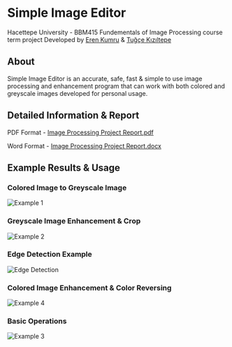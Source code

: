 # Simple Image Editor
Hacettepe University - BBM415 Fundementals of Image Processing course term project
Developed by [Eren Kumru](https://github.com/ErenKumru) & [Tuğçe Kızıltepe](https://github.com/tugcekiziltepe)

## About
Simple Image Editor is an accurate, safe, fast & simple to use image processing and enhancement program that can work with both colored and greyscale images developed for personal usage.

## Detailed Information & Report
PDF Format - [Image Processing Project Report.pdf](https://github.com/ErenKumru/Simple-Image-Editor/files/8381496/Image.Processing.-.Project.Report.pdf)

Word Format - [Image Processing Project Report.docx](https://github.com/ErenKumru/Simple-Image-Editor/files/8381497/Image.Processing.-.Project.Report.docx)

## Example Results & Usage
### Colored Image to Greyscale Image
![Example 1](https://user-images.githubusercontent.com/44412775/160859586-52b725ff-91ae-4933-98ba-704c858f01dd.png)

### Greyscale Image Enhancement & Crop
![Example 2](https://user-images.githubusercontent.com/44412775/160859599-bddbb804-371d-4583-82f6-892d5c2d96af.png)

### Edge Detection Example
![Edge Detection](https://user-images.githubusercontent.com/44412775/160862921-2c867f82-92d8-4b47-9bac-2900069544ec.png)

### Colored Image Enhancement & Color Reversing
![Example 4](https://user-images.githubusercontent.com/44412775/160859612-6a923e51-4406-4c13-b686-4dfdfe2e6491.png)

### Basic Operations
![Example 3](https://user-images.githubusercontent.com/44412775/160859604-5acf5d9c-d741-4644-9dc8-169f39c27e52.png)
